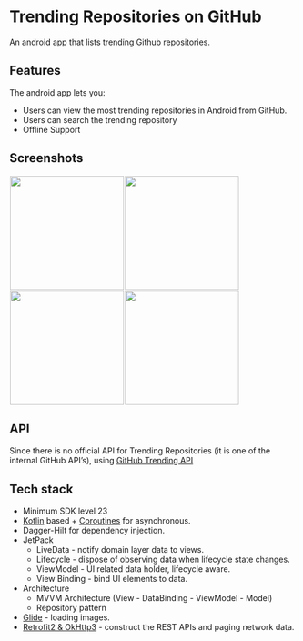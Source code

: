 # Trending Repositories on GitHub

An android app that lists trending Github repositories.

## Features

The android app lets you:
- Users can view the most trending repositories in Android from GitHub.
- Users can search the trending repository
- Offline Support

## Screenshots

[<img src="https://user-images.githubusercontent.com/43132866/173200093-60f4f8e9-1555-4e91-9f17-297a87edb510.png" align="left"
width="200"
hspace="1" vspace="1">](ss1.png)
[<img src="https://user-images.githubusercontent.com/43132866/173200104-f3040d42-ca7d-4175-bd0e-74a732eb0511.png" align="center"
width="200"
hspace="1" vspace="1">](ss2.png)
[<img src="https://user-images.githubusercontent.com/43132866/173200117-4a08db90-08db-45a9-a3e4-102ae1977366.png" align="left"
width="200"
hspace="1" vspace="1">](ss3.png)
[<img src="https://user-images.githubusercontent.com/43132866/173200127-7394b344-e67c-458d-9bf1-184d420cbf1e.png" align="center"
width="200"
hspace="1" vspace="1">](ss4.png)

## API
Since there is no official API for Trending Repositories (it is one of the internal GitHub API’s), using [GitHub Trending API](https://github-trending-api-wonder.herokuapp.com/)

## Tech stack
- Minimum SDK level 23
- [Kotlin](https://kotlinlang.org/) based + [Coroutines](https://github.com/Kotlin/kotlinx.coroutines) for asynchronous.
- Dagger-Hilt for dependency injection.
- JetPack
    - LiveData - notify domain layer data to views.
    - Lifecycle - dispose of observing data when lifecycle state changes.
    - ViewModel - UI related data holder, lifecycle aware.
    - View Binding - bind UI elements to data.
- Architecture
    - MVVM Architecture (View - DataBinding - ViewModel - Model)
    - Repository pattern
- [Glide](https://github.com/bumptech/glide) - loading images.
- [Retrofit2 & OkHttp3](https://github.com/square/retrofit) - construct the REST APIs and paging network data.
